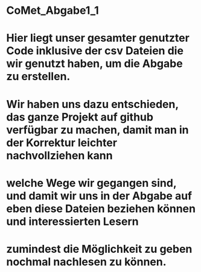 # CoMet_Abgabe1_1
# Hier liegt unser gesamter genutzter Code inklusive der csv Dateien die wir genutzt haben, um die Abgabe zu erstellen.
# Wir haben uns dazu entschieden, das ganze Projekt auf github verfügbar zu machen, damit man in der Korrektur leichter nachvollziehen kann
# welche Wege wir gegangen sind, und damit wir uns in der Abgabe auf eben diese Dateien beziehen können und interessierten Lesern
# zumindest die Möglichkeit zu geben nochmal nachlesen zu können.
